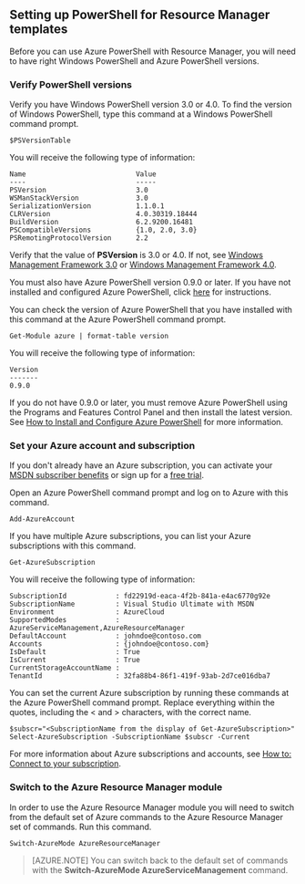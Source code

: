 ﻿## Setting up PowerShell for Resource Manager templates
 
Before you can use Azure PowerShell with Resource Manager, you will need to have right Windows PowerShell and Azure PowerShell versions.

### Verify PowerShell versions

Verify you have Windows PowerShell version 3.0 or 4.0. To find the version of Windows PowerShell, type this command at a Windows PowerShell command prompt.

	$PSVersionTable

You will receive the following type of information:

	Name                           Value
	----                           -----
	PSVersion                      3.0
	WSManStackVersion              3.0
	SerializationVersion           1.1.0.1
	CLRVersion                     4.0.30319.18444
	BuildVersion                   6.2.9200.16481
	PSCompatibleVersions           {1.0, 2.0, 3.0}
	PSRemotingProtocolVersion      2.2


Verify that the value of **PSVersion** is 3.0 or 4.0. If not, see [Windows Management Framework 3.0](http://www.microsoft.com/download/details.aspx?id=34595) or [Windows Management Framework 4.0](http://www.microsoft.com/download/details.aspx?id=40855).

You must also have Azure PowerShell version 0.9.0 or later. If you have not installed and configured Azure PowerShell, click [here](powershell-install-configure.md) for instructions.

You can check the version of Azure PowerShell that you have installed with this command at the Azure PowerShell command prompt.

	Get-Module azure | format-table version

You will receive the following type of information:

	Version
	-------
	0.9.0

If you do not have 0.9.0 or later, you must remove Azure PowerShell using the Programs and Features Control Panel and then install the latest version. See [How to Install and Configure Azure PowerShell](powershell-install-configure.md) for more information.

### Set your Azure account and subscription

If you don't already have an Azure subscription, you can activate your [MSDN subscriber benefits](http://azure.microsoft.com/pricing/member-offers/msdn-benefits-details/) or sign up for a [free trial](http://azure.microsoft.com/pricing/free-trial/).

Open an Azure PowerShell command prompt and log on to Azure with this command.

	Add-AzureAccount

If you have multiple Azure subscriptions, you can list your Azure subscriptions with this command.

	Get-AzureSubscription

You will receive the following type of information:

	SubscriptionId            : fd22919d-eaca-4f2b-841a-e4ac6770g92e
	SubscriptionName          : Visual Studio Ultimate with MSDN
	Environment               : AzureCloud
	SupportedModes            : AzureServiceManagement,AzureResourceManager
	DefaultAccount            : johndoe@contoso.com
	Accounts                  : {johndoe@contoso.com}
	IsDefault                 : True
	IsCurrent                 : True
	CurrentStorageAccountName : 
	TenantId                  : 32fa88b4-86f1-419f-93ab-2d7ce016dba7

You can set the current Azure subscription by running these commands at the Azure PowerShell command prompt. Replace everything within the quotes, including the < and > characters, with the correct name.

	$subscr="<SubscriptionName from the display of Get-AzureSubscription>"
	Select-AzureSubscription -SubscriptionName $subscr -Current	

For more information about Azure subscriptions and accounts, see [How to: Connect to your subscription](powershell-install-configure.md#Connect).

### Switch to the Azure Resource Manager module

In order to use the Azure Resource Manager module you will need to switch from the default set of Azure commands to the Azure Resource Manager set of commands. Run this command.

	Switch-AzureMode AzureResourceManager

> [AZURE.NOTE] You can switch back to the default set of commands with the **Switch-AzureMode AzureServiceManagement** command.

